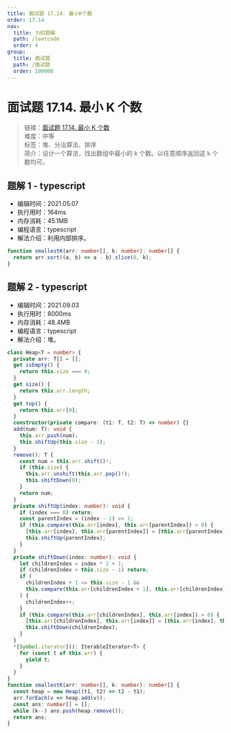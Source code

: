 ```yaml
---
title: 面试题 17.14. 最小K个数
order: 17.14
nav:
  title: 力扣题解
  path: /leetcode
  order: 4
group:
  title: 面试题
  path: /面试题
  order: 100000
---
```


# 面试题 17.14. 最小 K 个数

> 链接：[面试题 17.14. 最小 K 个数](https://leetcode-cn.com/problems/smallest-k-lcci/)  
> 难度：中等  
> 标签：堆、分治算法、排序  
> 简介：设计一个算法，找出数组中最小的 k 个数。以任意顺序返回这 k 个数均可。

## 题解 1 - typescript

- 编辑时间：2021.05.07
- 执行用时：164ms
- 内存消耗：45.1MB
- 编程语言：typescript
- 解法介绍：利用内部排序。

```typescript
function smallestK(arr: number[], k: number): number[] {
  return arr.sort((a, b) => a - b).slice(0, k);
}
```

## 题解 2 - typescript

- 编辑时间：2021.09.03
- 执行用时：8000ms
- 内存消耗：48.4MB
- 编程语言：typescript
- 解法介绍：堆。

```typescript
class Heap<T = number> {
  private arr: T[] = [];
  get isEmpty() {
    return this.size === 0;
  }
  get size() {
    return this.arr.length;
  }
  get top() {
    return this.arr[0];
  }
  constructor(private compare: (t1: T, t2: T) => number) {}
  add(num: T): void {
    this.arr.push(num);
    this.shiftUp(this.size - 1);
  }
  remove(): T {
    const num = this.arr.shift()!;
    if (this.size) {
      this.arr.unshift(this.arr.pop()!);
      this.shiftDown(0);
    }
    return num;
  }
  private shiftUp(index: number): void {
    if (index === 0) return;
    const parentIndex = (index - 1) >> 1;
    if (this.compare(this.arr[index], this.arr[parentIndex]) > 0) {
      [this.arr[index], this.arr[parentIndex]] = [this.arr[parentIndex], this.arr[index]];
      this.shiftUp(parentIndex);
    }
  }
  private shiftDown(index: number): void {
    let childrenIndex = index * 2 + 1;
    if (childrenIndex > this.size - 1) return;
    if (
      childrenIndex + 1 <= this.size - 1 &&
      this.compare(this.arr[childrenIndex + 1], this.arr[childrenIndex]) > 0
    ) {
      childrenIndex++;
    }
    if (this.compare(this.arr[childrenIndex], this.arr[index]) > 0) {
      [this.arr[childrenIndex], this.arr[index]] = [this.arr[index], this.arr[childrenIndex]];
      this.shiftDown(childrenIndex);
    }
  }
  *[Symbol.iterator](): IterableIterator<T> {
    for (const t of this.arr) {
      yield t;
    }
  }
}
function smallestK(arr: number[], k: number): number[] {
  const heap = new Heap((t1, t2) => t2 - t1);
  arr.forEach(v => heap.add(v));
  const ans: number[] = [];
  while (k--) ans.push(heap.remove());
  return ans;
}
```

